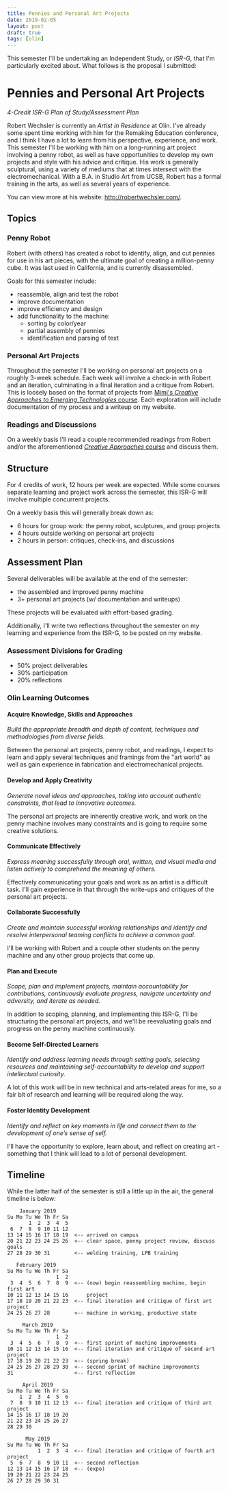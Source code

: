 ```yaml
---
title: Pennies and Personal Art Projects
date: 2019-02-05
layout: post
draft: true
tags: [olin]
---
```

This semester I'll be undertaking an Independent Study, or _ISR-G_, that I'm particularly excited about. What follows is the proposal I submitted:

# Pennies and Personal Art Projects

_4-Credit ISR-G Plan of Study/Assessment Plan_

Robert Wechsler is currently an _Artist in Residence_ at Olin.
I've already some spent time working with him for the Remaking Education conference, and I think I have a lot to learn from his perspective, experience, and work.
This semester I'll be working with him on a long-running art project involving a penny robot, as well as have opportunities to develop my own projects and style with his advice and critique.
His work is generally sculptural, using a variety of mediums that at times intersect with the electromechanical.
With a B.A. in Studio Art from UCSB, Robert has a formal training in the arts, as well as several years of experience.

You can view more at his website: http://robertwechsler.com/.

## Topics

### Penny Robot

Robert (with others) has created a robot to identify, align, and cut pennies for use in his art pieces, with the ultimate goal of creating a million-penny cube. It was last used in California, and is currently disassembled.

Goals for this semester include:

- reassemble, align and test the robot
- improve documentation
- improve efficiency and design
- add functionality to the machine:
  - sorting by color/year
  - partial assembly of pennies
  - identification and parsing of text

### Personal Art Projects

Throughout the semester I'll be working on personal art projects on a roughly 3-week schedule. Each week will involve a check-in with Robert and an iteration, culminating in a final iteration and a critique from Robert. This is loosely based on the format of projects from [Mimi's _Creative Approaches to Emerging Technologies_ course](https://github.com/MimiOnuoha/Creative-Approaches).
Each exploration will include documentation of my process and a writeup on my website.

### Readings and Discussions

On a weekly basis I'll read a couple recommended readings from Robert and/or the aforementioned [_Creative Approaches_ course](https://github.com/MimiOnuoha/Creative-Approaches) and discuss them.

## Structure

For 4 credits of work, 12 hours per week are expected.
While some courses separate learning and project work across the semester, this ISR-G will involve multiple concurrent projects.

On a weekly basis this will generally break down as:

- 6 hours for group work: the penny robot, sculptures, and group projects
- 4 hours outside working on personal art projects
- 2 hours in person: critiques, check-ins, and discussions

## Assessment Plan

Several deliverables will be available at the end of the semester:

- the assembled and improved penny machine
- 3+ personal art projects (w/ documentation and writeups)

These projects will be evaluated with effort-based grading.

Additionally, I'll write two reflections throughout the semester on my learning and experience from the ISR-G, to be posted on my website.

### Assessment Divisions for Grading

- 50% project deliverables
- 30% participation
- 20% reflections

### Olin Learning Outcomes

#### Acquire Knowledge, Skills and Approaches

_Build the appropriate breadth and depth of content, techniques and methodologies from diverse fields._

Between the personal art projects, penny robot, and readings, I expect to learn and apply several techniques and framings from the "art world" as well as gain experience in fabrication and electromechanical projects.

#### Develop and Apply Creativity

_Generate novel ideas and approaches, taking into account authentic constraints, that lead to innovative outcomes._

The personal art projects are inherently creative work, and work on the penny machine involves many constraints and is going to require some creative solutions.

#### Communicate Effectively

_Express meaning successfully through oral, written, and visual media and listen actively to comprehend the meaning of others._

Effectively communicating your goals and work as an artist is a difficult task. I'll gain experience in that through the write-ups and critiques of the personal art projects.

#### Collaborate Successfully

_Create and maintain successful working relationships and identify and resolve interpersonal teaming conflicts to achieve a common goal._

I'll be working with Robert and a couple other students on the penny machine and any other group projects that come up.

#### Plan and Execute

_Scope, plan and implement projects, maintain accountability for contributions, continuously evaluate progress, navigate uncertainty and adversity, and iterate as needed._

In addition to scoping, planning, and implementing this ISR-G, I'll be structuring the personal art projects, and we'll be reevaluating goals and progress on the penny machine continuously.

#### Become Self-Directed Learners

_Identify and address learning needs through setting goals, selecting resources and maintaining self-accountability to develop and support intellectual curiosity._

A lot of this work will be in new technical and arts-related areas for me, so a fair bit of research and learning will be required along the way.

#### Foster Identity Development

_Identify and reflect on key moments in life and connect them to the development of one’s sense of self._

I'll have the opportunity to explore, learn about, and reflect on creating art - something that I think will lead to a lot of personal development.

## Timeline

While the latter half of the semester is still a little up in the air, the general timeline is below:

```
    January 2019      
Su Mo Tu We Th Fr Sa  
       1  2  3  4  5  
 6  7  8  9 10 11 12  
13 14 15 16 17 18 19  <-- arrived on campus
20 21 22 23 24 25 26  <-- clear space, penny project review, discuss goals
27 28 29 30 31        <-- welding training, LPB training
                          
   February 2019      
Su Mo Tu We Th Fr Sa  
                1  2  
 3  4  5  6  7  8  9  <-- (now) begin reassembling machine, begin first art
10 11 12 13 14 15 16      project
17 18 19 20 21 22 23  <-- final iteration and critique of first art project
24 25 26 27 28        <-- machine in working, productive state
                      
     March 2019       
Su Mo Tu We Th Fr Sa  
                1  2  
 3  4  5  6  7  8  9  <-- first sprint of machine improvements
10 11 12 13 14 15 16  <-- final iteration and critique of second art project
17 18 19 20 21 22 23  <-- (spring break)
24 25 26 27 28 29 30  <-- second sprint of machine improvements
31                    <-- first reflection

     April 2019       
Su Mo Tu We Th Fr Sa  
    1  2  3  4  5  6  
 7  8  9 10 11 12 13  <-- final iteration and critique of third art project
14 15 16 17 18 19 20  
21 22 23 24 25 26 27  
28 29 30              
                      
      May 2019        
Su Mo Tu We Th Fr Sa  
          1  2  3  4  <-- final iteration and critique of fourth art project
 5  6  7  8  9 10 11  <-- second reflection
12 13 14 15 16 17 18  <-- (expo)
19 20 21 22 23 24 25  
26 27 28 29 30 31 
```

